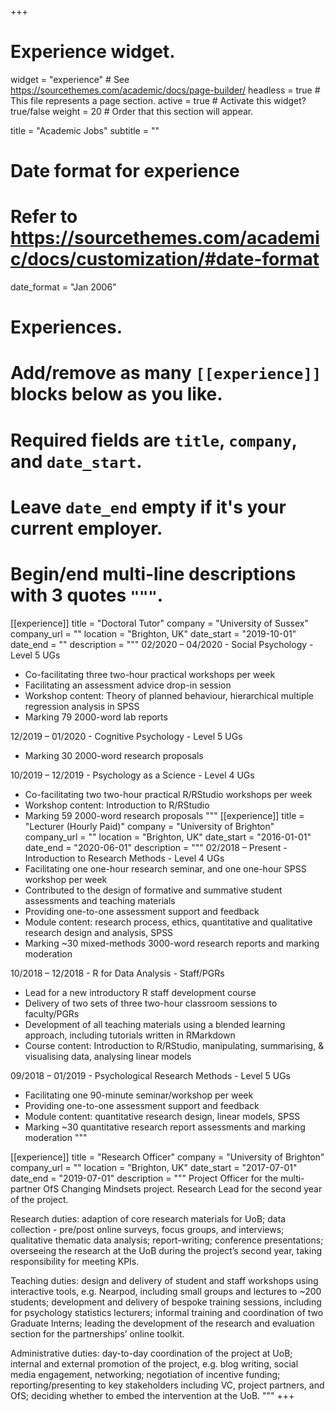 +++
# Experience widget.
widget = "experience"  # See https://sourcethemes.com/academic/docs/page-builder/
headless = true  # This file represents a page section.
active = true  # Activate this widget? true/false
weight = 20  # Order that this section will appear.

title = "Academic Jobs"
subtitle = ""

# Date format for experience
#   Refer to https://sourcethemes.com/academic/docs/customization/#date-format
date_format = "Jan 2006"

# Experiences.
#   Add/remove as many `[[experience]]` blocks below as you like.
#   Required fields are `title`, `company`, and `date_start`.
#   Leave `date_end` empty if it's your current employer.
#   Begin/end multi-line descriptions with 3 quotes `"""`.

[[experience]]
  title = "Doctoral Tutor"
  company = "University of Sussex"
  company_url = ""
  location = "Brighton, UK"
  date_start = "2019-10-01"
  date_end = ""
  description = """
  02/2020 – 04/2020	- Social Psychology - Level 5 UGs
  *	Co-facilitating three two-hour practical workshops per week
  * Facilitating an assessment advice drop-in session
  *	Workshop content: Theory of planned behaviour, hierarchical multiple regression          analysis in SPSS
  * Marking 79 2000-word lab reports
  
  12/2019 – 01/2020	- Cognitive Psychology - Level 5 UGs
  *	Marking 30 2000-word research proposals
  
  10/2019 – 12/2019	- Psychology as a Science - Level 4 UGs
  *	Co-facilitating two two-hour practical R/RStudio workshops per week
  *	Workshop content: Introduction to R/RStudio
  *	Marking 59 2000-word research proposals
  """
[[experience]]
  title = "Lecturer (Hourly Paid)"
  company = "University of Brighton"
  company_url = ""
  location = "Brighton, UK"
  date_start = "2016-01-01"
  date_end = "2020-06-01"
  description = """
  02/2018 – Present	- Introduction to Research Methods - Level 4 UGs
  *	Facilitating one one-hour research seminar, and one one-hour SPSS workshop per week
  *	Contributed to the design of formative and summative student assessments and teaching     materials
  * Providing one-to-one assessment support and feedback
  *	Module content: research process, ethics, quantitative and qualitative research          design and analysis, SPSS
  *	Marking ~30 mixed-methods 3000-word research reports and marking moderation
  
  10/2018 – 12/2018 -	R for Data Analysis - Staff/PGRs
  *	Lead for a new introductory R staff development course
  *	Delivery of two sets of three two-hour classroom sessions to faculty/PGRs
  *	Development of all teaching materials using a blended learning approach, including       tutorials written in RMarkdown
  *	Course content: Introduction to R/RStudio, manipulating, summarising, & visualising      data, analysing linear models
  
  09/2018 – 01/2019 -	Psychological Research Methods - Level 5 UGs
  *	Facilitating one 90-minute seminar/workshop per week
  * Providing one-to-one assessment support and feedback
  * Module content: quantitative research design, linear models, SPSS
  * Marking ~30 quantitative research report assessments and marking moderation
  """
  
[[experience]]
  title = "Research Officer"
  company = "University of Brighton"
  company_url = ""
  location = "Brighton, UK"
  date_start = "2017-07-01"
  date_end = "2019-07-01"
  description = """
  Project Officer for the multi-partner OfS Changing Mindsets project.
  Research Lead for the second year of the project.
  
  Research duties: adaption of core research materials for UoB; data collection -          pre/post online surveys, focus groups, and interviews; qualitative thematic data         analysis; report-writing; conference presentations; overseeing the research at the UoB   during the project’s second year, taking responsibility for meeting KPIs.

  Teaching duties: design and delivery of student and staff workshops using interactive    tools, e.g. Nearpod, including small groups and lectures to ~200 students; development   and delivery of bespoke training sessions, including for psychology statistics           lecturers; informal training and coordination of two Graduate Interns; leading the       development of the research and evaluation section for the partnerships’ online          toolkit.
  
  Administrative duties: day-to-day coordination of the project at UoB; internal and       external promotion of the project, e.g. blog writing, social media engagement,           networking; negotiation of incentive funding; reporting/presenting to key stakeholders   including VC, project partners, and OfS; deciding whether to embed the intervention at   the UoB.
  """
+++

